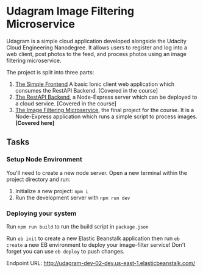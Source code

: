 # Udagram Image Filtering Microservice

Udagram is a simple cloud application developed alongside the Udacity Cloud Engineering Nanodegree. It allows users to register and log into a web client, post photos to the feed, and process photos using an image filtering microservice.

The project is split into three parts:
1. [The Simple Frontend](https://github.com/udacity/cloud-developer/tree/master/course-02/exercises/udacity-c2-frontend)
A basic Ionic client web application which consumes the RestAPI Backend. [Covered in the course]
2. [The RestAPI Backend](https://github.com/udacity/cloud-developer/tree/master/course-02/exercises/udacity-c2-restapi), a Node-Express server which can be deployed to a cloud service. [Covered in the course]
3. [The Image Filtering Microservice](https://github.com/udacity/cloud-developer/tree/master/course-02/project/image-filter-starter-code), the final project for the course. It is a Node-Express application which runs a simple script to process images. **[Covered here]**

## Tasks

### Setup Node Environment

You'll need to create a new node server. Open a new terminal within the project directory and run:

1. Initialize a new project: `npm i`
2. Run the development server with `npm run dev`

### Deploying your system

Run `npm run build` to run the build script in `package.json`

Run `eb init` to create a new Elastic Beanstalk application then run `eb create` a new EB environment to deploy your image-filter service! Don't forget you can use `eb deploy` to push changes.

Endpoint URL: http://udagram-dev-02-dev.us-east-1.elasticbeanstalk.com/
